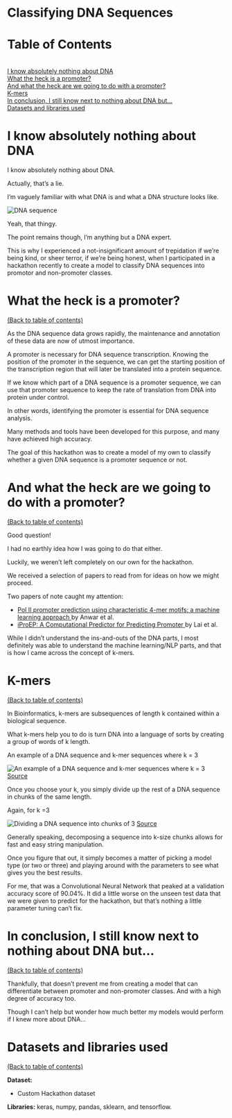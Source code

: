 # Classifying DNA Sequences

# Table of Contents
<a id='table_of_contents'></a><br>
[I know absolutely nothing about DNA](#section_1)<br>
[What the heck is a promoter?](#section_2)<br>
[And what the heck are we going to do with a promoter?](#section_3)<br>
[K-mers](#section_4)<br>
[In conclusion, I still know next to nothing about DNA but...](#section_5)<br>
[Datasets and libraries used](#section_6)<br>

<a id='section_1'></a>
# I know absolutely nothing about DNA

I know absolutely nothing about DNA.

Actually, that’s a lie.

I’m vaguely familiar with what DNA is and what a DNA structure looks like.

![DNA sequence](https://imgur.com/oJR9Vxx.jpg)

Yeah, that thingy. 

The point remains though, I’m anything but a DNA expert.

This is why I experienced a not-insignificant amount of trepidation if we’re being kind, or sheer terror, if we’re being honest, when I participated in a hackathon recently to create a model to classify DNA sequences into promotor and non-promoter classes.

<a id='section_2'></a>
# What the heck is a promoter?
[(Back to table of contents)](#table_of_contents)<br>

As the DNA sequence data grows rapidly, the maintenance and annotation of these data are now of utmost importance. 

A promoter is necessary for DNA sequence transcription. Knowing the position of the promoter in the sequence, we can get the starting position of the transcription region that will later be translated into a protein sequence.

If we know which part of a DNA sequence is a promoter sequence, we can use that promoter sequence to keep the rate of translation from DNA into protein under control.

In other words, identifying the promoter is essential for DNA sequence analysis. 

Many methods and tools have been developed for this purpose, and many have achieved high accuracy. 

The goal of this hackathon was to create a model of my own to classify whether a given DNA sequence is a promoter sequence or not.

<a id='section_3'></a>
# And what the heck are we going to do with a promoter?
[(Back to table of contents)](#table_of_contents)<br>

Good question!

I had no earthly idea how I was going to do that either. 

Luckily, we weren’t left completely on our own for the hackathon. 

We received a selection of papers to read from for ideas on how we might proceed. 

Two papers of note caught my attention:
- <a href="https://bmcbioinformatics.biomedcentral.com/articles/10.1186/1471-2105-9-414#citeas">Pol II promoter prediction using characteristic 4-mer motifs: a machine learning approach </a>by Anwar et al.
- <a href="https://www.cell.com/molecular-therapy-family/nucleic-acids/fulltext/S2162-2531(19)30161-1?_returnURL=https%3A%2F%2Flinkinghub.elsevier.com%2Fretrieve%2Fpii%2FS2162253119301611%3Fshowall%3Dtrue">iProEP: A Computational Predictor for Predicting Promoter </a>by Lai et al.

While I didn’t understand the ins-and-outs of the DNA parts, I most definitely was able to understand the machine learning/NLP parts, and that is how I came across the concept of k-mers.

<a id='section_4'></a>
# K-mers
[(Back to table of contents)](#table_of_contents)<br>

In Bioinformatics, k-mers are subsequences of length k contained within a biological sequence. 

What k-mers help you to do is turn DNA into a language of sorts by creating a group of words of k length.

An example of a DNA sequence and k-mer sequences where k = 3

![An example of a DNA sequence and k-mer sequences where k = 3](https://imgur.com/LwI1bH9.jpg)
<a href="https://towardsdatascience.com/how-to-process-bio-sequences-for-use-in-data-science-7740c199c412">Source</a>

Once you choose your k, you simply divide up the rest of a DNA sequence in chunks of the same length.

Again, for k =3

![Dividing a DNA sequence into chunks of 3](https://imgur.com/HmuWZ8M.jpg)
<a href="https://towardsdatascience.com/how-to-process-bio-sequences-for-use-in-data-science-7740c199c412">Source</a>

Generally speaking, decomposing a sequence into k-size chunks allows for fast and easy string manipulation.

Once you figure that out, it simply becomes a matter of picking a model type (or two or three) and playing around with the parameters to see what gives you the best results.

For me, that was a Convolutional Neural Network that peaked at a validation accuracy score of 90.04%. It did a little worse on the unseen test data that we were given to predict for the hackathon, but that’s nothing a little parameter tuning can’t fix.

<a id='section_5'></a>
# In conclusion, I still know next to nothing about DNA but...
[(Back to table of contents)](#table_of_contents)<br>

Thankfully, that doesn’t prevent me from creating a model that can differentiate between promoter and non-promoter classes. And with a high degree of accuracy too.

Though I can’t help but wonder how much better my models would perform if I knew more about DNA...

<a id='section_6'></a>
# Datasets and libraries used
[(Back to table of contents)](#table_of_contents)<br>

<b>Dataset:</b>
- Custom Hackathon dataset

<b>Libraries:</b> keras, numpy, pandas, sklearn, and tensorflow.
